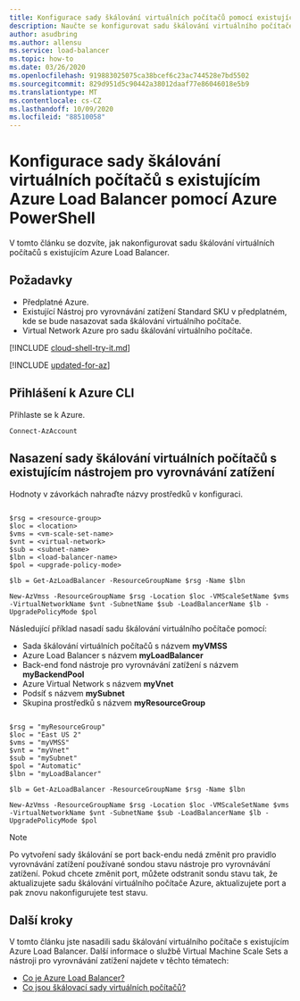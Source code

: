 ```yaml
---
title: Konfigurace sady škálování virtuálních počítačů pomocí existující Azure Load Balancer-Azure PowerShell
description: Naučte se konfigurovat sadu škálování virtuálního počítače s existujícím Azure Load Balancer.
author: asudbring
ms.author: allensu
ms.service: load-balancer
ms.topic: how-to
ms.date: 03/26/2020
ms.openlocfilehash: 919883025075ca38bcef6c23ac744528e7bd5502
ms.sourcegitcommit: 829d951d5c90442a38012daaf77e86046018e5b9
ms.translationtype: MT
ms.contentlocale: cs-CZ
ms.lasthandoff: 10/09/2020
ms.locfileid: "88510058"
---
```

# <a name="configure-a-virtual-machine-scale-set-with-an-existing-azure-load-balancer-using-azure-powershell"></a>Konfigurace sady škálování virtuálních počítačů s existujícím Azure Load Balancer pomocí Azure PowerShell

V tomto článku se dozvíte, jak nakonfigurovat sadu škálování virtuálních počítačů s existujícím Azure Load Balancer.

## <a name="prerequisites"></a>Požadavky

- Předplatné Azure.
- Existující Nástroj pro vyrovnávání zatížení Standard SKU v předplatném, kde se bude nasazovat sada škálování virtuálního počítače.
- Virtual Network Azure pro sadu škálování virtuálního počítače.

[!INCLUDE [cloud-shell-try-it.md](../../includes/cloud-shell-try-it.md)]

[!INCLUDE [updated-for-az](../../includes/updated-for-az.md)]

## <a name="sign-in-to-azure-cli"></a>Přihlášení k Azure CLI

Přihlaste se k Azure.

```azurepowershell-interactive
Connect-AzAccount
```

## <a name="deploy-a-virtual-machine-scale-set-with-existing-load-balancer"></a>Nasazení sady škálování virtuálních počítačů s existujícím nástrojem pro vyrovnávání zatížení

Hodnoty v závorkách nahraďte názvy prostředků v konfiguraci.

```azurepowershell-interactive

$rsg = <resource-group>
$loc = <location>
$vms = <vm-scale-set-name>
$vnt = <virtual-network>
$sub = <subnet-name>
$lbn = <load-balancer-name>
$pol = <upgrade-policy-mode>

$lb = Get-AzLoadBalancer -ResourceGroupName $rsg -Name $lbn

New-AzVmss -ResourceGroupName $rsg -Location $loc -VMScaleSetName $vms -VirtualNetworkName $vnt -SubnetName $sub -LoadBalancerName $lb -UpgradePolicyMode $pol

```

Následující příklad nasadí sadu škálování virtuálního počítače pomocí:

- Sada škálování virtuálních počítačů s názvem **myVMSS**
- Azure Load Balancer s názvem **myLoadBalancer**
- Back-end fond nástroje pro vyrovnávání zatížení s názvem **myBackendPool**
- Azure Virtual Network s názvem **myVnet**
- Podsíť s názvem **mySubnet**
- Skupina prostředků s názvem **myResourceGroup**

```azurepowershell-interactive

$rsg = "myResourceGroup"
$loc = "East US 2"
$vms = "myVMSS"
$vnt = "myVnet"
$sub = "mySubnet"
$pol = "Automatic"
$lbn = "myLoadBalancer"

$lb = Get-AzLoadBalancer -ResourceGroupName $rsg -Name $lbn

New-AzVmss -ResourceGroupName $rsg -Location $loc -VMScaleSetName $vms -VirtualNetworkName $vnt -SubnetName $sub -LoadBalancerName $lb -UpgradePolicyMode $pol
```
> [!NOTE]
> Po vytvoření sady škálování se port back-endu nedá změnit pro pravidlo vyrovnávání zatížení používané sondou stavu nástroje pro vyrovnávání zatížení. Pokud chcete změnit port, můžete odstranit sondu stavu tak, že aktualizujete sadu škálování virtuálního počítače Azure, aktualizujete port a pak znovu nakonfigurujete test stavu.

## <a name="next-steps"></a>Další kroky

V tomto článku jste nasadili sadu škálování virtuálního počítače s existujícím Azure Load Balancer.  Další informace o službě Virtual Machine Scale Sets a nástroji pro vyrovnávání zatížení najdete v těchto tématech:

- [Co je Azure Load Balancer?](load-balancer-overview.md)
- [Co jsou škálovací sady virtuálních počítačů?](../virtual-machine-scale-sets/overview.md)
